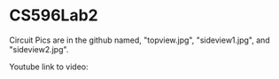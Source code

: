 # CS596Lab2
Circuit Pics are in the github named, "topview.jpg", "sideview1.jpg", and "sideview2.jpg".

Youtube link to video:
